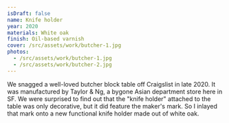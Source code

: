 ```yaml
---
isDraft: false
name: Knife holder
year: 2020
materials: White oak
finish: Oil-based varnish
cover: /src/assets/work/butcher-1.jpg
photos:
  - /src/assets/work/butcher-1.jpg
  - /src/assets/work/butcher-2.jpg
---
```


We snagged a well-loved butcher block table off Craigslist in late 2020. It was manufactured by Taylor & Ng, a bygone Asian department store here in SF. We were surprised to find out that the "knife holder" attached to the table was only decorative, but it did feature the maker's mark. So I inlayed that mark onto a new functional knife holder made out of white oak.
